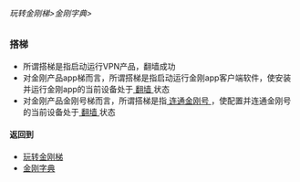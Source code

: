###### 玩转金刚梯>金刚字典>

### 搭梯
- 所谓搭梯是指启动运行VPN产品，翻墙成功
- 对金刚产品app梯而言，所谓搭梯是指启动运行金刚app客户端软件，使安装并运行金刚app的当前设备处于[ 翻墙 ]()状态
- 对金刚产品金刚号梯而言，所谓搭梯是指[ 连通金刚号 ]()，使配置并连通金刚号的当前设备处于[ 翻墙 ]()状态


#### 返回到
- [玩转金刚梯](https://github.com/a2zitpro/web/blob/master/LadderFree/main.md)
- [金刚字典](https://github.com/a2zitpro/web/blob/master/LadderFree/kkDictionary/kkDictionary.md)
